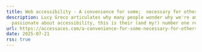```yaml
---
title: Web accessibility - A convenience for some;  necessary for others
description: Lucy Greco articulates why many people wonder why we're am so
  passionate about accessibility, this is their (and my!) number one reason
url: https://accessaces.com/a-convenience-for-some-necessary-for-others/
date: 2025-07-21
rss: true
---
```

